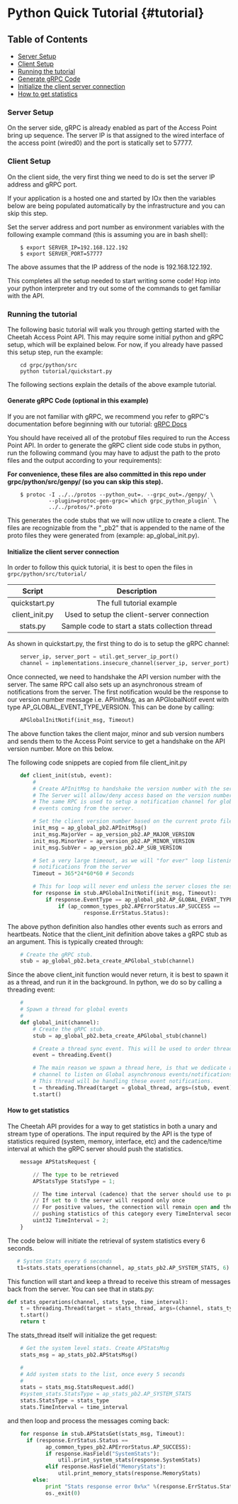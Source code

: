 Python Quick Tutorial {#tutorial}
=====================

## Table of Contents
- [Server Setup](#server)
- [Client Setup](#client)
- [Running the tutorial](#quick)
- [Generate gRPC Code](#gen)
- [Initialize the client server connection](#init)
- [How to get statistics](#stats)

### <a name='server'></a>Server Setup

On the server side, gRPC is already enabled as part of the Access Point bring up sequence.
The server IP is that assigned to the wired interface of the access point (wired0) and the
port is statically set to 57777.

### <a name='client'></a>Client Setup

On the client side, the very first thing we need to do is set the server IP address and gRPC port.

If your application is a hosted one and started by IOx then the variables below are being populated automatically by the infrastructure and you can skip this step.

Set the server address and port number as environment variables with the
following example command (this is assuming you are in bash shell):

```
    $ export SERVER_IP=192.168.122.192
    $ export SERVER_PORT=57777
```

The above assumes that the IP address of the node is 192.168.122.192.

This completes all the setup needed to start writing some code! Hop into
your python interpreter and try out some of the commands to get familiar
with the API.

### <a name='quick'></a>Running the tutorial

The following basic tutorial will walk you through getting started with the Cheetah Access Point API.
This may require some initial python and gRPC setup, which will be explained below. For now,
if you already have passed this setup step, run the example:

```
    cd grpc/python/src
    python tutorial/quickstart.py
```

The following sections explain the details of the above example tutorial.

#### <a name='gen'></a>Generate gRPC Code (optional in this example)

If you are not familiar with gRPC, we recommend you refer to gRPC's
documentation before beginning with our tutorial: [gRPC Docs](http://www.grpc.io/docs/)

You should have received all of the protobuf files required to run the
Access Point API. In order to generate the gRPC client side code stubs in python,
run the following command (you may have to adjust the path to the proto files and the
output according to your requirements):

**For convenience, these files are also committed in this repo under
  grpc/python/src/genpy/ (so you can skip this step).**

```
    $ protoc -I ../../protos --python_out=. --grpc_out=./genpy/ \
             --plugin=protoc-gen-grpc=`which grpc_python_plugin` \
             ../../protos/*.proto
```

This generates the code stubs that we will now utilize to create a client.
The files are recognizable from the "_pb2" that is appended to the name of the
proto files they were generated from (example: ap_global_init.py).

#### <a name='init'></a>Initialize the client server connection

In order to follow this quick tutorial, it is best to open the files in `grpc/python/src/tutorial/`

|Script | Description|
|:----: | :---------:|
|quickstart.py  | The full tutorial example|
|client_init.py | Used to setup the client-server connection|
|stats.py       | Sample code to start a stats collection thread |

As shown in quickstart.py, the first thing to do is to setup the gRPC channel:

```python
    server_ip, server_port = util.get_server_ip_port()
    channel = implementations.insecure_channel(server_ip, server_port)
```

Once connected, we need to handshake the API version number with the server.
The same RPC call also sets up an asynchronous stream of notifications from the server.
The first notification would be the response to our version number message i.e. APInitMsg,
as an APGlobalNotif event with type AP_GLOBAL_EVENT_TYPE_VERSION. This can be done by calling:

```python
    APGlobalInitNotif(init_msg, Timeout)
```

The above function takes the client major, minor and sub version numbers and sends
them to the Access Point service to get a handshake on the API version number.
More on this below.

The following code snippets are copied from file client_init.py

```python
    def client_init(stub, event):
        #
        # Create APInitMsg to handshake the version number with the server.
        # The Server will allow/deny access based on the version number.
        # The same RPC is used to setup a notification channel for global
        # events coming from the server.

        # Set the client version number based on the current proto files' version
        init_msg = ap_global_pb2.APInitMsg()
        init_msg.MajorVer = ap_version_pb2.AP_MAJOR_VERSION
        init_msg.MinorVer = ap_version_pb2.AP_MINOR_VERSION
        init_msg.SubVer = ap_version_pb2.AP_SUB_VERSION

        # Set a very large timeout, as we will "for ever" loop listening on
        # notifications from the server
        Timeout = 365*24*60*60 # Seconds

        # This for loop will never end unless the server closes the session
        for response in stub.APGlobalInitNotif(init_msg, Timeout):
            if response.EventType == ap_global_pb2.AP_GLOBAL_EVENT_TYPE_VERSION:
                if (ap_common_types_pb2.APErrorStatus.AP_SUCCESS ==
                        response.ErrStatus.Status):
```

The above python definition also handles other events such as errors and heartbeats.
Notice that the client_init definition above takes a gRPC stub as an argument.
This is typically created through:

```python
    # Create the gRPC stub.
    stub = ap_global_pb2.beta_create_APGlobal_stub(channel)
```

Since the above client_init function would never return, it is best to spawn
it as a thread, and run it in the background. In python, we do so by calling a threading event:

```python
    #
    # Spawn a thread for global events
    #
    def global_init(channel):
        # Create the gRPC stub.
        stub = ap_global_pb2.beta_create_APGlobal_stub(channel)

        # Create a thread sync event. This will be used to order thread execution
        event = threading.Event()

        # The main reason we spawn a thread here, is that we dedicate a gRPC
        # channel to listen on Global asynchronous events/notifications.
        # This thread will be handling these event notifications.
        t = threading.Thread(target = global_thread, args=(stub, event))
        t.start()
```

#### <a name='stats'></a>How to get statistics

The Cheetah API provides for a way to get statistics in both a unary and stream type of operations. The input required by the API is the type of statistics required (system, memory, interface, etc) and the cadence/time interval at which the gRPC server should push the statistics.

```python
    message APStatsRequest {

        // The type to be retrieved
        APStatsType StatsType = 1;

        // The time interval (cadence) that the server should use to push statistics.
        // If set to 0 the server will respond only once
        // For positive values, the connection will remain open and the server will be
        // pushing statistics of this category every TimeInterval seconds 
        uint32 TimeInterval = 2;
    }
```

The code below will initiate the retrieval of system statistics every 6 seconds.

```python
   # System Stats every 6 seconds 
   t1=stats.stats_operations(channel, ap_stats_pb2.AP_SYSTEM_STATS, 6)
```

This function will start and keep a thread to receive this stream of messages back from the server. You can see that in stats.py:
 
```python
def stats_operations(channel, stats_type, time_interval):
    t = threading.Thread(target = stats_thread, args=(channel, stats_type, time_interval))
    t.start()
    return t
```

The stats_thread itself will initialize the get request:

```python
    # Get the system level stats. Create APStatsMsg
    stats_msg = ap_stats_pb2.APStatsMsg()

    #
    # Add system stats to the list, once every 5 seconds
    #
    stats = stats_msg.StatsRequest.add()
    #system_stats.StatsType = ap_stats_pb2.AP_SYSTEM_STATS
    stats.StatsType = stats_type
    stats.TimeInterval = time_interval
```

and then loop and process the messages coming back:

```python
    for response in stub.APStatsGet(stats_msg, Timeout):
      if (response.ErrStatus.Status ==
            ap_common_types_pb2.APErrorStatus.AP_SUCCESS):
            if response.HasField("SystemStats"):
                util.print_system_stats(response.SystemStats)
            elif response.HasField("MemoryStats"):
                util.print_memory_stats(response.MemoryStats)
        else:
            print "Stats response error 0x%x" %(response.ErrStatus.Status)
            os._exit(0)

```
